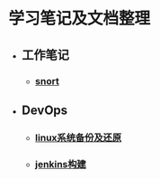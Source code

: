 # 学习笔记及文档整理

- ## 工作笔记  
  - ### [snort](./snort/snort.md)  
- ## DevOps
  - ### [linux系统备份及还原](DevOps/linux-backup-restore.md)  
  - ### [jenkins构建](DevOps/jenkins-build.md) 



